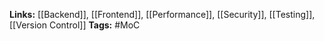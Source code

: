 **Links:** [[Backend]], [[Frontend]], [[Performance]], [[Security]], [[Testing]], [[Version Control]]
**Tags:** #MoC 